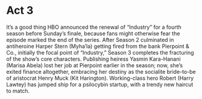# Act 3
It’s a good thing HBO announced the renewal of “Industry” for a fourth season before Sunday’s finale, because fans might otherwise fear the episode marked the end of the series. After Season 2 culminated in antiheroine Harper Stern (Myha’la) getting fired from the bank Pierpoint & Co., initially the focal point of “Industry,” Season 3 completes the fracturing of the show’s core characters. Publishing heiress Yasmin Kara-Hanani (Marisa Abela) lost her job at Pierpoint earlier in the season; now, she’s exited finance altogether, embracing her destiny as the socialite bride-to-be of aristocrat Henry Muck (Kit Harington). Working-class hero Robert (Harry Lawtey) has jumped ship for a psilocybin startup, with a trendy new haircut to match.